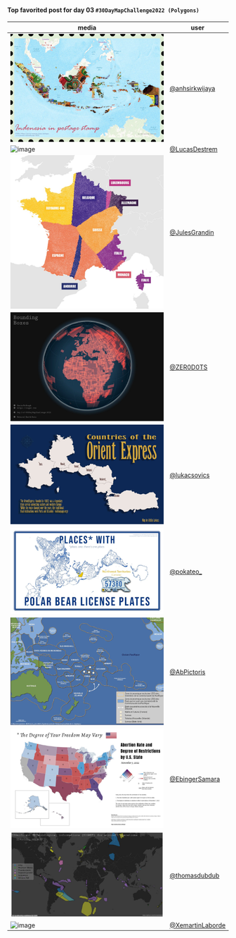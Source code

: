 #### Top favorited post for day 03 `#30DayMapChallenge2022 (Polygons)`
| media | user | 
|-------|------|
| ![image](../uploads/0cc217170147ff7bae3cd9c73bf4bd95/image.png) | [@anhsirkwijaya](https://twitter.com/anhsirkwijaya/status/1588201173906907138) |  
| ![image](../uploads/5fe218769be5da04a7c9653a04077f3f/image.png) | [@LucasDestrem](https://twitter.com/LucasDestrem/status/1588086167290929153) |  
| ![image](../uploads/1abd9abf7f8af8da6b03a27a0567f3ed/image.png) | [@JulesGrandin](https://twitter.com/JulesGrandin/status/1588070975739817984) |  
| ![image](../uploads/03024265ab4ec73424ee6f0b6c81a953/image.png) | [@ZER0D0TS](https://twitter.com/ZER0D0TS/status/1588223020455415810) | 
| ![image](../uploads/d664dec0b49c7dbdd74c1019e4133818/image.png) | [@lukacsovics](https://twitter.com/lukacsovics/status/1588288900300099585) |  
| ![image](../uploads/154e507f836930f5b80c08bd05a22562/image.png) | [@pokateo\_](https://twitter.com/pokateo\_/status/1588224202351513601) | 
| ![image](../uploads/da3e75ddf87a842087661f8ccf44fb49/image.png) | [@AbPictoris](https://twitter.com/AbPictoris/status/1588093601996853249) |  
| ![image](../uploads/b871d254d46c0608ddb1c4203e84a5ca/image.png) | [@EbingerSamara](https://twitter.com/EbingerSamara/status/1588122489728958464) |  
| ![image](../uploads/1e3d9129fc8bef253ba45c4914e6b297/image.png) | [@thomasdubdub](https://twitter.com/thomasdubdub/status/1588058505998745602) |  
| ![image](../uploads/156737f840730fb5a24bce0eeed6969c/image.png) | [@XemartinLaborde](https://twitter.com/XemartinLaborde/status/1588089491209740288) |  

